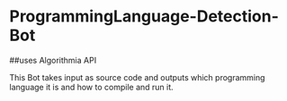 # ProgrammingLanguage-Detection-Bot


##uses Algorithmia API

This Bot takes input as source code and outputs which programming language it is and how to compile and run it.


